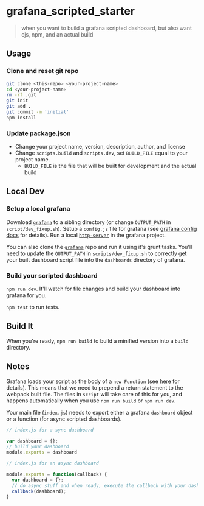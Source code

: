 # grafana_scripted_starter

> when you want to build a grafana scripted dashboard, but also want cjs, npm, and an actual build


## Usage

### Clone and reset git repo

``` sh
git clone <this-repo> <your-project-name>
cd <your-project-name>
rm -rf .git
git init
git add .
git commit -m 'initial'
npm install
```

### Update package.json

* Change your project name, version, description, author, and license
* Change `scripts.build` and `scripts.dev`, set `BUILD_FILE` equal to your project name.
  * `BUILD_FILE` is the file that will be built for development and the actual build


## Local Dev


### Setup a local grafana

Download [`grafana`](http://grafana.org/download/) to a sibling directory (or
change `OUTPUT_PATH` in `script/dev_fixup.sh`). Setup a `config.js` file for
grafana (see [grafana config docs](http://docs.grafana.org/installation/) for
details).  Run a local
[`http-server`](https://www.npmjs.com/package/http-server) in the grafana
project.

You can also clone the [`grafana`](https://github.com/grafana/grafana) repo and
run it using it's grunt tasks. You'll need to update the `OUTPUT_PATH` in
`scripts/dev_fixup.sh` to correctly get your built dashboard script file into
the `dashboards` directory of grafana.

### Build your scripted dashboard

`npm run dev`. It'll watch for file changes and build your dashboard into grafana for you.

`npm test` to run tests.


## Build It

When you're ready, `npm run build` to build a minified version into a `build` directory.


## Notes

Grafana loads your script as the body of a `new Function` (see
[here](https://github.com/grafana/grafana/blob/master/src%2Fapp%2Froutes%2Fstandalone%2FfromScript.js#L33)
for details). This means that we need to prepend a return statement to the
webpack built file. The files in `script` will take care of this for you, and
happens automatically when you use `npm run build` or `npm run dev`.

Your main file (`index.js`) needs to export either a grafana `dashboard` object  or
a function (for async scripted dashboards).


```javascript
// index.js for a sync dashboard

var dashboard = {};
// build your dashboard
module.exports = dashboard
```

```javascript
// index.js for an async dashboard

module.exports = function(callback) {
  var dashboard = {};
  // do async stuff and when ready, execute the callback with your dashboard
  callback(dashboard);
}
```
